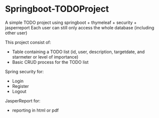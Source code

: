 # Springboot-TODOProject
A simple TODO project using springboot + thymeleaf + security + jasperreport
Each user can still only access the whole database (including other user)

This project consist of: 
- Table containing a TODO list (id, user, description, targetdate, and starmeter or level of importance) 
- Basic CRUD process for the TODO list

Spring security for: 
- Login 
- Register 
- Logout 

JasperReport for: 
- reporting in html or pdf 


